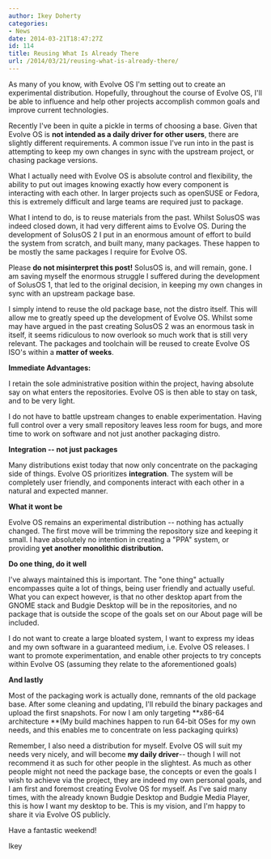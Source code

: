 ```yaml
---
author: Ikey Doherty
categories:
- News
date: 2014-03-21T18:47:27Z
id: 114
title: Reusing What Is Already There
url: /2014/03/21/reusing-what-is-already-there/
---
```


As many of you know, with Evolve OS I'm setting out to create an experimental distribution. Hopefully, throughout the course of Evolve OS, I'll be able to influence and 
help other projects accomplish common goals and improve current technologies.

Recently I've been in quite a pickle in terms of choosing a base. Given that Evolve OS is **not intended as a daily driver for other users**, there are slightly different 
requirements. A common issue I've run into in the past is attempting to keep my own changes in sync with the upstream project, or chasing package versions.

What I actually need with Evolve OS is<!--more--> absolute control and flexibility, the ability to put out images knowing exactly how every component is interacting with 
each other. In larger projects such as openSUSE or Fedora, this is extremely difficult and large teams are required just to package.

What I intend to do, is to reuse materials from the past. Whilst SolusOS was indeed closed down, it had very different aims to Evolve OS. During the development of SolusOS 2
 I put in an enormous amount of effort to build the system from scratch, and built many, many packages. These happen to be mostly the same packages I require for Evolve OS.

Please **do not misinterpret this post!** SolusOS is, and will remain, gone. I am saving myself the enormous struggle I suffered during the development of SolusOS 1, that 
led to the original decision, in keeping my own changes in sync with an upstream package base.

I simply intend to reuse the old package base, not the distro itself. This will allow me to greatly speed up the development of Evolve OS. Whilst some may have argued in the 
past creating SolusOS 2 was an enormous task in itself, it seems ridiculous to now overlook so much work that is still very relevant. The packages and toolchain will be reused to create Evolve OS ISO's within a **matter of weeks**.

**Immediate Advantages:**

I retain the sole administrative position within the project, having absolute say on what enters the repositories. Evolve OS is then able to stay on task, and to be very light.

I do not have to battle upstream changes to enable experimentation. Having full control over a very small repository leaves less room for bugs, and more time to work on 
software and not just another packaging distro.

**Integration -- not just packages**

Many distributions exist today that now only concentrate on the packaging side of things. Evolve OS prioritizes **integration**. The system will be completely user friendly, and components interact with each other in a natural and expected manner.

**What it wont be**

Evolve OS remains an experimental distribution -- nothing has actually changed. The first move will be trimming the repository size and keeping it small. I have absolutely
 no intention in creating a "PPA" system, or providing **yet another monolithic distribution.**

**Do one thing, do it well**

I've always maintained this is important. The "one thing" actually encompasses quite a lot of things, being user friendly and actually useful. What you can expect however, is
 that no other desktop apart from the GNOME stack and Budgie Desktop will be in the repositories, and no package that is outside the scope of the goals set on our About page 
 will be included.

I do not want to create a large bloated system, I want to express my ideas and my own software in a guaranteed medium, i.e. Evolve OS releases. I want to promote 
experimentation, and enable other projects to try concepts within Evolve OS (assuming they relate to the aforementioned goals)

**And lastly**

Most of the packaging work is actually done, remnants of the old package base. After some cleaning and updating, I'll rebuild the binary packages and upload the first 
snapshots. For now I am only targeting **x86-64 architecture **(My build machines happen to run 64-bit OSes for my own needs, and this enables me to concentrate on 
less packaging quirks)

Remember, I also need a distribution for myself. Evolve OS will suit my needs very nicely, and will become **my daily driver**-- though I will not recommend it as such for 
other people in the slightest. As much as other people might not need the package base, the concepts or even the goals I wish to achieve via the project, they are indeed 
my own personal goals, and I am first and foremost creating Evolve OS for myself. As I've said many times, with the already known Budgie Desktop and Budgie Media 
Player, this is how I want my desktop to be. This is my vision, and I'm happy to share it via Evolve OS publicly.

Have a fantastic weekend!

Ikey
